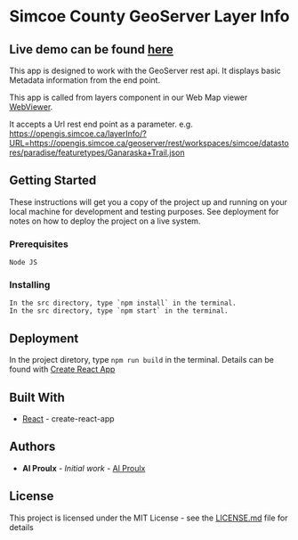 # Simcoe County GeoServer Layer Info

## Live demo can be found [here](https://opengis.simcoe.ca/layerInfo/?URL=https://opengis.simcoe.ca/geoserver/rest/workspaces/simcoe/datastores/paradise/featuretypes/Ganaraska+Trail.json)

This app is designed to work with the GeoServer rest api. It displays basic Metadata information from the end point.

This app is called from layers component in our Web Map viewer [WebViewer](https://github.com/county-of-simcoe-gis/SimcoeCountyWebViewer).

It accepts a Url rest end point as a parameter.
e.g. https://opengis.simcoe.ca/layerInfo/?URL=https://opengis.simcoe.ca/geoserver/rest/workspaces/simcoe/datastores/paradise/featuretypes/Ganaraska+Trail.json

## Getting Started

These instructions will get you a copy of the project up and running on your local machine for development and testing purposes. See deployment for notes on how to deploy the project on a live system.

### Prerequisites

```
Node JS
```

### Installing

```
In the src directory, type `npm install` in the terminal.
In the src directory, type `npm start` in the terminal.
```

## Deployment

In the project diretory, type `npm run build` in the terminal. Details can be found with [Create React App](https://github.com/facebook/create-react-app)

## Built With

- [React](https://reactjs.org/) - create-react-app

## Authors

- **Al Proulx** - _Initial work_ - [Al Proulx](https://github.com/iquitwow)

## License

This project is licensed under the MIT License - see the [LICENSE.md](LICENSE.md) file for details
